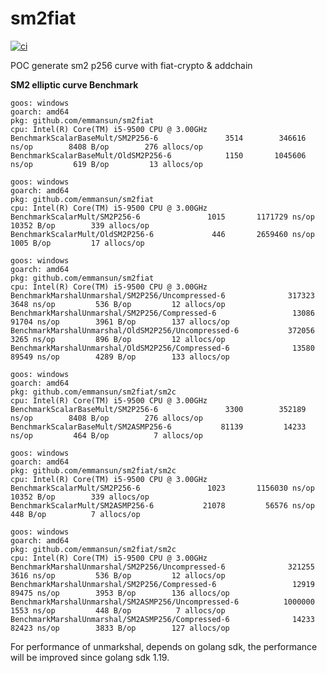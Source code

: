 # sm2fiat

[![ci](https://github.com/emmansun/sm2fiat/actions/workflows/ci.yml/badge.svg)](https://github.com/emmansun/sm2fiat/actions/workflows/ci.yml)

POC generate sm2 p256 curve with fiat-crypto &amp; addchain


**SM2 elliptic curve Benchmark**

    goos: windows
    goarch: amd64
    pkg: github.com/emmansun/sm2fiat
    cpu: Intel(R) Core(TM) i5-9500 CPU @ 3.00GHz
    BenchmarkScalarBaseMult/SM2P256-6         	    3514	    346616 ns/op	    8408 B/op	     276 allocs/op
    BenchmarkScalarBaseMult/OldSM2P256-6      	    1150	   1045606 ns/op	     619 B/op	      13 allocs/op

    goos: windows
    goarch: amd64
    pkg: github.com/emmansun/sm2fiat
    cpu: Intel(R) Core(TM) i5-9500 CPU @ 3.00GHz
    BenchmarkScalarMult/SM2P256-6         	    1015	   1171729 ns/op	   10352 B/op	     339 allocs/op
    BenchmarkScalarMult/OldSM2P256-6      	     446	   2659460 ns/op	    1005 B/op	      17 allocs/op

    goos: windows
    goarch: amd64
    pkg: github.com/emmansun/sm2fiat
    cpu: Intel(R) Core(TM) i5-9500 CPU @ 3.00GHz
    BenchmarkMarshalUnmarshal/SM2P256/Uncompressed-6         	  317323	      3648 ns/op	     536 B/op	      12 allocs/op
    BenchmarkMarshalUnmarshal/SM2P256/Compressed-6           	   13086	     91704 ns/op	    3961 B/op	     137 allocs/op
    BenchmarkMarshalUnmarshal/OldSM2P256/Uncompressed-6      	  372056	      3265 ns/op	     896 B/op	      12 allocs/op
    BenchmarkMarshalUnmarshal/OldSM2P256/Compressed-6        	   13580	     89549 ns/op	    4289 B/op	     133 allocs/op

    goos: windows
    goarch: amd64
    pkg: github.com/emmansun/sm2fiat/sm2c
    cpu: Intel(R) Core(TM) i5-9500 CPU @ 3.00GHz
    BenchmarkScalarBaseMult/SM2P256-6         	    3300	    352189 ns/op	    8408 B/op	     276 allocs/op
    BenchmarkScalarBaseMult/SM2ASMP256-6      	   81139	     14233 ns/op	     464 B/op	       7 allocs/op    

    goos: windows
    goarch: amd64
    pkg: github.com/emmansun/sm2fiat/sm2c
    cpu: Intel(R) Core(TM) i5-9500 CPU @ 3.00GHz
    BenchmarkScalarMult/SM2P256-6         	    1023	   1156030 ns/op	   10352 B/op	     339 allocs/op
    BenchmarkScalarMult/SM2ASMP256-6      	   21078	     56576 ns/op	     448 B/op	       7 allocs/op    

    goos: windows
    goarch: amd64
    pkg: github.com/emmansun/sm2fiat/sm2c
    cpu: Intel(R) Core(TM) i5-9500 CPU @ 3.00GHz
    BenchmarkMarshalUnmarshal/SM2P256/Uncompressed-6         	  321255	      3616 ns/op	     536 B/op	      12 allocs/op
    BenchmarkMarshalUnmarshal/SM2P256/Compressed-6           	   12919	     89475 ns/op	    3953 B/op	     136 allocs/op
    BenchmarkMarshalUnmarshal/SM2ASMP256/Uncompressed-6      	 1000000	      1553 ns/op	     448 B/op	       7 allocs/op
    BenchmarkMarshalUnmarshal/SM2ASMP256/Compressed-6        	   14233	     82423 ns/op	    3833 B/op	     127 allocs/op

For performance of unmarkshal, depends on golang sdk, the performance will be improved since golang sdk 1.19.
